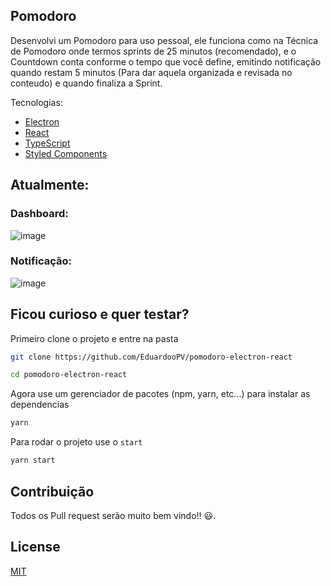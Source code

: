 ## Pomodoro

Desenvolvi um Pomodoro para uso pessoal, ele funciona como na Técnica de Pomodoro onde termos sprints de 25 minutos (recomendado), e o Countdown conta conforme o tempo que você define, emitindo notificação quando restam 5 minutos (Para dar aquela organizada e revisada no conteudo) e quando finaliza a Sprint.

Tecnologias: 
  - [Electron](https://www.electronjs.org/)
  - [React](https://pt-br.reactjs.org/docs/create-a-new-react-app.html)
  - [TypeScript](https://www.typescriptlang.org/docs/)
  - [Styled Components](https://styled-components.com/)

## Atualmente:

### Dashboard:
![image](https://user-images.githubusercontent.com/69824782/159137714-3e21ba56-3a30-4e6b-9d7a-4a7683cfda66.png)

### Notificação:
![image](https://user-images.githubusercontent.com/69824782/159137723-6b6177e1-d226-4778-aa93-3d4788dd6bc4.png)


## Ficou curioso e quer testar?

Primeiro clone o projeto e entre na pasta

```bash
git clone https://github.com/EduardooPV/pomodoro-electron-react

cd pomodoro-electron-react
```

Agora use um gerenciador de pacotes (npm, yarn, etc...) para instalar as dependencias

```bash
yarn
```

Para rodar o projeto use o `start`

```bash
yarn start
```

## Contribuição

Todos os Pull request serão muito bem vindo!! 😃.

## License

[MIT](https://choosealicense.com/licenses/mit/)
